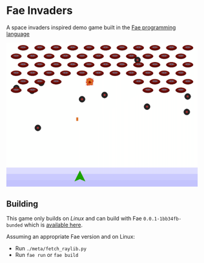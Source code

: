 # Fae Invaders

A space invaders inspired demo game built in the [Fae programming language](https://github.com/ForLoveOfCats/fae)

![Screenshot of Fae Invaders game being played](./assets/screenshot.png)

## Building

This game only builds on *Linux* and can build with Fae `0.0.1-1bb34fb-bunded` which is [available here](https://github.com/ForLoveOfCats/fae/releases/tag/2024-November-2).

Assuming an appropriate Fae version and on Linux:
- Run `./meta/fetch_raylib.py`
- Run `fae run` or `fae build`
